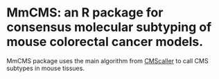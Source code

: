 # MmCMS: an R package for consensus molecular subtyping of mouse colorectal cancer models.
MmCMS package uses the main algorithm from <a href="https://www.nature.com/articles/s41598-017-16747-x"> CMScaller</a> to call CMS subtypes in mouse tissues.
